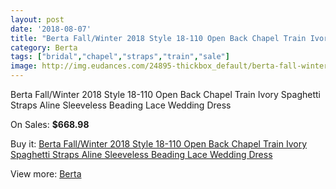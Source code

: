 ```yaml
---
layout: post
date: '2018-08-07'
title: "Berta Fall/Winter 2018 Style 18-110 Open Back Chapel Train Ivory Spaghetti Straps Aline Sleeveless Beading Lace Wedding Dress"
category: Berta
tags: ["bridal","chapel","straps","train","sale"]
image: http://img.eudances.com/24895-thickbox_default/berta-fall-winter-2018-style-18-110-open-back-chapel-train-ivory-spaghetti-straps-aline-sleeveless-beading-lace-wedding-dress.jpg
---
```

Berta Fall/Winter 2018 Style 18-110 Open Back Chapel Train Ivory Spaghetti Straps Aline Sleeveless Beading Lace Wedding Dress

On Sales: **$668.98**
<a href="https://www.eudances.com/en/berta/8258-berta-fall-winter-2018-style-18-110-open-back-chapel-train-ivory-spaghetti-straps-aline-sleeveless-beading-lace-wedding-dress.html"><amp-img layout="responsive" width="600" height="600" src="//img.eudances.com/24895-thickbox_default/berta-fall-winter-2018-style-18-110-open-back-chapel-train-ivory-spaghetti-straps-aline-sleeveless-beading-lace-wedding-dress.jpg" alt="Berta Fall/Winter 2018 Style 18-110 Open Back Chapel Train Ivory Spaghetti Straps Aline Sleeveless Beading Lace Wedding Dress 0" /></a>
<a href="https://www.eudances.com/en/berta/8258-berta-fall-winter-2018-style-18-110-open-back-chapel-train-ivory-spaghetti-straps-aline-sleeveless-beading-lace-wedding-dress.html"><amp-img layout="responsive" width="600" height="600" src="//img.eudances.com/24900-thickbox_default/berta-fall-winter-2018-style-18-110-open-back-chapel-train-ivory-spaghetti-straps-aline-sleeveless-beading-lace-wedding-dress.jpg" alt="Berta Fall/Winter 2018 Style 18-110 Open Back Chapel Train Ivory Spaghetti Straps Aline Sleeveless Beading Lace Wedding Dress 1" /></a>
<a href="https://www.eudances.com/en/berta/8258-berta-fall-winter-2018-style-18-110-open-back-chapel-train-ivory-spaghetti-straps-aline-sleeveless-beading-lace-wedding-dress.html"><amp-img layout="responsive" width="600" height="600" src="//img.eudances.com/24899-thickbox_default/berta-fall-winter-2018-style-18-110-open-back-chapel-train-ivory-spaghetti-straps-aline-sleeveless-beading-lace-wedding-dress.jpg" alt="Berta Fall/Winter 2018 Style 18-110 Open Back Chapel Train Ivory Spaghetti Straps Aline Sleeveless Beading Lace Wedding Dress 2" /></a>
<a href="https://www.eudances.com/en/berta/8258-berta-fall-winter-2018-style-18-110-open-back-chapel-train-ivory-spaghetti-straps-aline-sleeveless-beading-lace-wedding-dress.html"><amp-img layout="responsive" width="600" height="600" src="//img.eudances.com/24898-thickbox_default/berta-fall-winter-2018-style-18-110-open-back-chapel-train-ivory-spaghetti-straps-aline-sleeveless-beading-lace-wedding-dress.jpg" alt="Berta Fall/Winter 2018 Style 18-110 Open Back Chapel Train Ivory Spaghetti Straps Aline Sleeveless Beading Lace Wedding Dress 3" /></a>
<a href="https://www.eudances.com/en/berta/8258-berta-fall-winter-2018-style-18-110-open-back-chapel-train-ivory-spaghetti-straps-aline-sleeveless-beading-lace-wedding-dress.html"><amp-img layout="responsive" width="600" height="600" src="//img.eudances.com/24897-thickbox_default/berta-fall-winter-2018-style-18-110-open-back-chapel-train-ivory-spaghetti-straps-aline-sleeveless-beading-lace-wedding-dress.jpg" alt="Berta Fall/Winter 2018 Style 18-110 Open Back Chapel Train Ivory Spaghetti Straps Aline Sleeveless Beading Lace Wedding Dress 4" /></a>
<a href="https://www.eudances.com/en/berta/8258-berta-fall-winter-2018-style-18-110-open-back-chapel-train-ivory-spaghetti-straps-aline-sleeveless-beading-lace-wedding-dress.html"><amp-img layout="responsive" width="600" height="600" src="//img.eudances.com/24896-thickbox_default/berta-fall-winter-2018-style-18-110-open-back-chapel-train-ivory-spaghetti-straps-aline-sleeveless-beading-lace-wedding-dress.jpg" alt="Berta Fall/Winter 2018 Style 18-110 Open Back Chapel Train Ivory Spaghetti Straps Aline Sleeveless Beading Lace Wedding Dress 5" /></a>

Buy it: [Berta Fall/Winter 2018 Style 18-110 Open Back Chapel Train Ivory Spaghetti Straps Aline Sleeveless Beading Lace Wedding Dress](https://www.eudances.com/en/berta/8258-berta-fall-winter-2018-style-18-110-open-back-chapel-train-ivory-spaghetti-straps-aline-sleeveless-beading-lace-wedding-dress.html "Berta Fall/Winter 2018 Style 18-110 Open Back Chapel Train Ivory Spaghetti Straps Aline Sleeveless Beading Lace Wedding Dress")

View more: [Berta](https://www.eudances.com/en/110-berta "Berta")